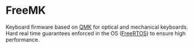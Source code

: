 # FreeMK
Keyboard firmware based on [QMK](https://github.com/qmk/qmk_firmware) for optical and mechanical keyboards. Hard real time guarantees enforced in the OS ([FreeRTOS](https://www.freertos.org/)) to ensure high performance.
